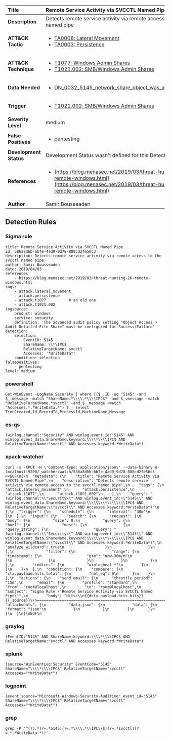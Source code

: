 | Title                    | Remote Service Activity via SVCCTL Named Pipe       |
|:-------------------------|:------------------|
| **Description**          | Detects remote service activity via remote access to the svcctl named pipe |
| **ATT&amp;CK Tactic**    |  <ul><li>[TA0008: Lateral Movement](https://attack.mitre.org/tactics/TA0008)</li><li>[TA0003: Persistence](https://attack.mitre.org/tactics/TA0003)</li></ul>  |
| **ATT&amp;CK Technique** | <ul><li>[T1077: Windows Admin Shares](https://attack.mitre.org/techniques/T1077)</li><li>[T1021.002: SMB/Windows Admin Shares](https://attack.mitre.org/techniques/T1021.002)</li></ul>  |
| **Data Needed**          | <ul><li>[DN_0032_5145_network_share_object_was_accessed_detailed](../Data_Needed/DN_0032_5145_network_share_object_was_accessed_detailed.md)</li></ul>  |
| **Trigger**              | <ul><li>[T1021.002: SMB/Windows Admin Shares](../Triggers/T1021.002.md)</li></ul>  |
| **Severity Level**       | medium |
| **False Positives**      | <ul><li>pentesting</li></ul>  |
| **Development Status**   |  Development Status wasn't defined for this Detection Rule yet  |
| **References**           | <ul><li>[https://blog.menasec.net/2019/03/threat-hunting-26-remote-windows.html](https://blog.menasec.net/2019/03/threat-hunting-26-remote-windows.html)</li></ul>  |
| **Author**               | Samir Bousseaden |


## Detection Rules

### Sigma rule

```
title: Remote Service Activity via SVCCTL Named Pipe
id: 586a8d6b-6bfe-4ad9-9d78-888cd2fe50c3
description: Detects remote service activity via remote access to the svcctl named pipe
author: Samir Bousseaden
date: 2019/04/03
references:
    - https://blog.menasec.net/2019/03/threat-hunting-26-remote-windows.html
tags:
    - attack.lateral_movement
    - attack.persistence
    - attack.t1077          # an old one
    - attack.t1021.002
logsource:
    product: windows
    service: security
    definition: 'The advanced audit policy setting "Object Access > Audit Detailed File Share" must be configured for Success/Failure'
detection:
    selection:
        EventID: 5145
        ShareName: \\*\IPC$
        RelativeTargetName: svcctl
        Accesses: '*WriteData*'
    condition: selection
falsepositives:
    - pentesting
level: medium

```





### powershell
    
```
Get-WinEvent -LogName Security | where {($_.ID -eq "5145" -and $_.message -match "ShareName.*\\\\.*\\\\IPC$" -and $_.message -match "RelativeTargetName.*svcctl" -and $_.message -match "Accesses.*.*WriteData.*") } | select TimeCreated,Id,RecordId,ProcessId,MachineName,Message
```


### es-qs
    
```
(winlog.channel:"Security" AND winlog.event_id:"5145" AND winlog.event_data.ShareName.keyword:\\\\*\\\\IPC$ AND RelativeTargetName:"svcctl" AND Accesses.keyword:*WriteData*)
```


### xpack-watcher
    
```
curl -s -XPUT -H \'Content-Type: application/json\' --data-binary @- localhost:9200/_watcher/watch/586a8d6b-6bfe-4ad9-9d78-888cd2fe50c3 <<EOF\n{\n  "metadata": {\n    "title": "Remote Service Activity via SVCCTL Named Pipe",\n    "description": "Detects remote service activity via remote access to the svcctl named pipe",\n    "tags": [\n      "attack.lateral_movement",\n      "attack.persistence",\n      "attack.t1077",\n      "attack.t1021.002"\n    ],\n    "query": "(winlog.channel:\\"Security\\" AND winlog.event_id:\\"5145\\" AND winlog.event_data.ShareName.keyword:\\\\\\\\*\\\\\\\\IPC$ AND RelativeTargetName:\\"svcctl\\" AND Accesses.keyword:*WriteData*)"\n  },\n  "trigger": {\n    "schedule": {\n      "interval": "30m"\n    }\n  },\n  "input": {\n    "search": {\n      "request": {\n        "body": {\n          "size": 0,\n          "query": {\n            "bool": {\n              "must": [\n                {\n                  "query_string": {\n                    "query": "(winlog.channel:\\"Security\\" AND winlog.event_id:\\"5145\\" AND winlog.event_data.ShareName.keyword:\\\\\\\\*\\\\\\\\IPC$ AND RelativeTargetName:\\"svcctl\\" AND Accesses.keyword:*WriteData*)",\n                    "analyze_wildcard": true\n                  }\n                }\n              ],\n              "filter": {\n                "range": {\n                  "timestamp": {\n                    "gte": "now-30m/m"\n                  }\n                }\n              }\n            }\n          }\n        },\n        "indices": [\n          "winlogbeat-*"\n        ]\n      }\n    }\n  },\n  "condition": {\n    "compare": {\n      "ctx.payload.hits.total": {\n        "not_eq": 0\n      }\n    }\n  },\n  "actions": {\n    "send_email": {\n      "throttle_period": "15m",\n      "email": {\n        "profile": "standard",\n        "from": "root@localhost",\n        "to": "root@localhost",\n        "subject": "Sigma Rule \'Remote Service Activity via SVCCTL Named Pipe\'",\n        "body": "Hits:\\n{{#ctx.payload.hits.hits}}{{_source}}\\n================================================================================\\n{{/ctx.payload.hits.hits}}",\n        "attachments": {\n          "data.json": {\n            "data": {\n              "format": "json"\n            }\n          }\n        }\n      }\n    }\n  }\n}\nEOF\n
```


### graylog
    
```
(EventID:"5145" AND ShareName.keyword:\\\\*\\\\IPC$ AND RelativeTargetName:"svcctl" AND Accesses.keyword:*WriteData*)
```


### splunk
    
```
(source="WinEventLog:Security" EventCode="5145" ShareName="\\\\*\\\\IPC$" RelativeTargetName="svcctl" Accesses="*WriteData*")
```


### logpoint
    
```
(event_source="Microsoft-Windows-Security-Auditing" event_id="5145" ShareName="\\\\*\\\\IPC$" RelativeTargetName="svcctl" Accesses="*WriteData*")
```


### grep
    
```
grep -P '^(?:.*(?=.*5145)(?=.*\\\\.*\\IPC\\$)(?=.*svcctl)(?=.*.*WriteData.*))'
```



